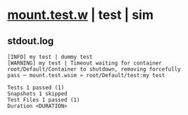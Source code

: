 # [mount.test.w](../../../../../../examples/tests/sdk_tests/container/mount.test.w) | test | sim

## stdout.log
```log
[INFO] my test | dummy test
[WARNING] my test | Timeout waiting for container root/Default/Container to shutdown, removing forcefully
pass ─ mount.test.wsim » root/Default/test:my test

Tests 1 passed (1)
Snapshots 1 skipped
Test Files 1 passed (1)
Duration <DURATION>
```

